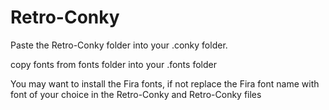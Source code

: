 # Retro-Conky
Paste the Retro-Conky folder into your .conky folder.

copy fonts from fonts folder into your .fonts folder

You may want to install the Fira fonts, if not replace the Fira font name with font of your choice in the Retro-Conky and Retro-Conky files
